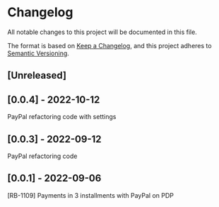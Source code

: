 # Changelog

All notable changes to this project will be documented in this file.

The format is based on [Keep a Changelog](https://keepachangelog.com/en/1.0.0/),
and this project adheres to [Semantic Versioning](https://semver.org/spec/v2.0.0.html).

## [Unreleased]

## [0.0.4] - 2022-10-12
PayPal refactoring code with settings
## [0.0.3] - 2022-09-12
PayPal refactoring code

## [0.0.1] - 2022-09-06
[RB-1109]  Payments in 3 installments with PayPal on PDP
